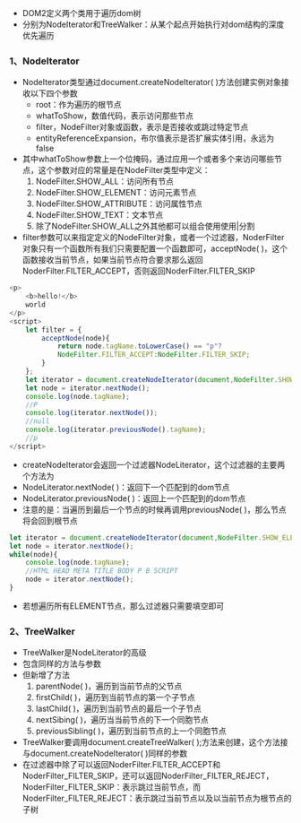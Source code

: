 + DOM2定义两个类用于遍历dom树
+ 分别为NodeIterator和TreeWalker：从某个起点开始执行对dom结构的深度优先遍历
### 1、NodeIterator
+ NodeIterator类型通过document.createNodeIterator( )方法创建实例对象接收以下四个参数
	+ root：作为遍历的根节点
	+ whatToShow，数值代码，表示访问那些节点
	+ filter，NodeFilter对象或函数，表示是否接收或跳过特定节点
	+ entityReferenceExpansion，布尔值表示是否扩展实体引用，永远为false
+ 其中whatToShow参数上一个位掩码，通过应用一个或者多个来访问哪些节点，这个参数对应的常量是在NodeFilter类型中定义：
	1. NodeFilter.SHOW_ALL：访问所有节点
	2. NodeFilter.SHOW_ELEMENT：访问元素节点
	3. NodeFilter.SHOW_ATTRIBUTE：访问属性节点
	4. NodeFilter.SHOW_TEXT：文本节点
	5. 除了NodeFilter.SHOW_ALL之外其他都可以组合使用使用|分割
+ filter参数可以来指定定义的NodeFilter对象，或者一个过滤器，NoderFilter对象只有一个函数所有我们只需要配置一个函数即可，acceptNode( )，这个函数接收当前节点，如果当前节点符合要求那么返回NoderFilter.FILTER_ACCEPT，否则返回NoderFilter.FILTER_SKIP
```js
<p>
	<b>hello!</b>
	world
</p>
<script>    
	let filter = {
		acceptNode(node){
			return node.tagName.toLowerCase() == "p"?
			NodeFilter.FILTER_ACCEPT:NodeFilter.FILTER_SKIP;
		}
	};
	let iterator = document.createNodeIterator(document,NodeFilter.SHOW_ELEMENT,filter,false);
	let node = iterator.nextNode();
	console.log(node.tagName);
	//P
	console.log(iterator.nextNode());
	//null
	console.log(iterator.previousNode().tagName);
	//p
</script>
```
+ createNodeIterator会返回一个过滤器NodeLiterator，这个过滤器的主要两个方法为
+ NodeLiterator.nextNode( )：返回下一个匹配到的dom节点
+ NodeLiterator.previousNode( )：返回上一个匹配到的dom节点
+ 注意的是：当遍历到最后一个节点的时候再调用previousNode( )，那么节点将会回到根节点
```js
let iterator = document.createNodeIterator(document,NodeFilter.SHOW_ELEMENT,null,false);
let node = iterator.nextNode();
while(node){
	console.log(node.tagName);
	//HTML HEAD META TITLE BODY P B SCRIPT
	node = iterator.nextNode();
}
```
+ 若想遍历所有ELEMENT节点，那么过滤器只需要填空即可
### 2、TreeWalker
+ TreeWalker是NodeLiterator的高级
+ 包含同样的方法与参数
+ 但新增了方法
	1. parentNode( )，遍历到当前节点的父节点
	2. firstChild( )，遍历到当前节点的第一个子节点
	3. lastChild( )，遍历到当前节点的最后一个子节点
	4. nextSibing( )，遍历当当前节点的下一个同胞节点
	5. previousSibling( )，遍历到当前节点的上一个同胞节点
+ TreeWalker要调用document.createTreeWalker( );方法来创建，这个方法接与document.createNodeIterator( )同样的参数
+ 在过滤器中除了可以返回NoderFilter.FILTER_ACCEPT和NoderFilter_FILTER_SKIP，还可以返回NoderFilter_FILTER_REJECT，NoderFilter_FILTER_SKIP：表示跳过当前节点，而NoderFilter_FILTER_REJECT：表示跳过当前节点以及以当前节点为根节点的子树